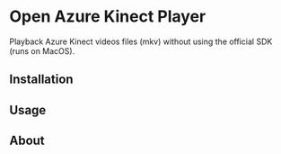 # Open Azure Kinect Player
Playback Azure Kinect videos files (mkv) without using the official SDK (runs on MacOS).

## Installation

## Usage

## About
